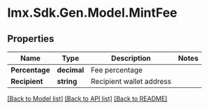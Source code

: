 # Imx.Sdk.Gen.Model.MintFee

## Properties

Name | Type | Description | Notes
------------ | ------------- | ------------- | -------------
**Percentage** | **decimal** | Fee percentage | 
**Recipient** | **string** | Recipient wallet address | 

[[Back to Model list]](../README.md#documentation-for-models) [[Back to API list]](../README.md#documentation-for-api-endpoints) [[Back to README]](../README.md)


